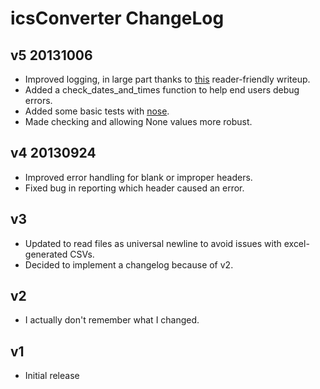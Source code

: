 # icsConverter ChangeLog

## v5 20131006
* Improved logging, in large part thanks to [this](http://victorlin.me/posts/2012/08/good-logging-practice-in-python/) reader-friendly writeup.
* Added a check_dates_and_times function to help end users debug errors.
* Added some basic tests with [nose](http://nose.readthedocs.org/en/latest/).
* Made checking and allowing None values more robust.

## v4 20130924 
* Improved error handling for blank or improper headers.
* Fixed bug in reporting which header caused an error.

## v3
* Updated to read files as universal newline to avoid issues with excel-generated CSVs.
* Decided to implement a changelog because of v2.

## v2
* I actually don't remember what I changed.

## v1
* Initial release

